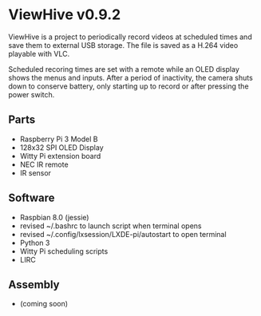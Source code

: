 # ViewHive v0.9.2

ViewHive is a project to periodically record videos at scheduled times and save them to external USB storage. The file is saved as a H.264 video playable with VLC.

Scheduled recoring times are set with a remote while an OLED display shows the menus and inputs. After a period of inactivity, the camera shuts down to conserve battery, only starting up to record or after pressing the power switch.


## Parts
* Raspberry Pi 3 Model B
* 128x32 SPI OLED Display
* Witty Pi extension board
* NEC IR remote
* IR sensor

## Software
* Raspbian 8.0 (jessie)
 * revised ~/.bashrc to launch script when terminal opens
 * revised ~/.config/lxsession/LXDE-pi/autostart to open terminal
* Python 3
* Witty Pi scheduling scripts
* LIRC

## Assembly
* (coming soon)